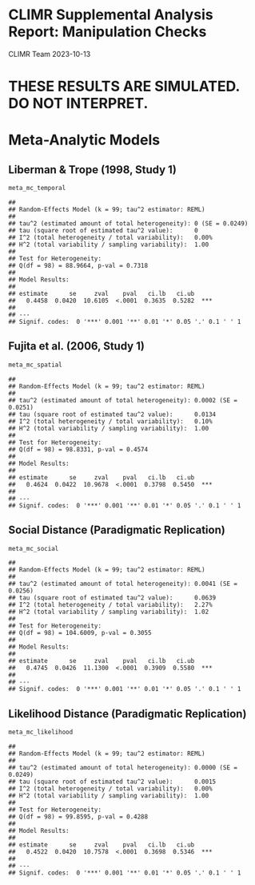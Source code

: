 CLIMR Supplemental Analysis Report: Manipulation Checks
================
CLIMR Team
2023-10-13

# **THESE RESULTS ARE SIMULATED. DO NOT INTERPRET.**

# Meta-Analytic Models

## Liberman & Trope (1998, Study 1)

``` r
meta_mc_temporal
```

    ## 
    ## Random-Effects Model (k = 99; tau^2 estimator: REML)
    ## 
    ## tau^2 (estimated amount of total heterogeneity): 0 (SE = 0.0249)
    ## tau (square root of estimated tau^2 value):      0
    ## I^2 (total heterogeneity / total variability):   0.00%
    ## H^2 (total variability / sampling variability):  1.00
    ## 
    ## Test for Heterogeneity:
    ## Q(df = 98) = 88.9664, p-val = 0.7318
    ## 
    ## Model Results:
    ## 
    ## estimate      se     zval    pval   ci.lb   ci.ub      
    ##   0.4458  0.0420  10.6105  <.0001  0.3635  0.5282  *** 
    ## 
    ## ---
    ## Signif. codes:  0 '***' 0.001 '**' 0.01 '*' 0.05 '.' 0.1 ' ' 1

## Fujita et al. (2006, Study 1)

``` r
meta_mc_spatial
```

    ## 
    ## Random-Effects Model (k = 99; tau^2 estimator: REML)
    ## 
    ## tau^2 (estimated amount of total heterogeneity): 0.0002 (SE = 0.0251)
    ## tau (square root of estimated tau^2 value):      0.0134
    ## I^2 (total heterogeneity / total variability):   0.10%
    ## H^2 (total variability / sampling variability):  1.00
    ## 
    ## Test for Heterogeneity:
    ## Q(df = 98) = 98.8331, p-val = 0.4574
    ## 
    ## Model Results:
    ## 
    ## estimate      se     zval    pval   ci.lb   ci.ub      
    ##   0.4624  0.0422  10.9678  <.0001  0.3798  0.5450  *** 
    ## 
    ## ---
    ## Signif. codes:  0 '***' 0.001 '**' 0.01 '*' 0.05 '.' 0.1 ' ' 1

## Social Distance (Paradigmatic Replication)

``` r
meta_mc_social
```

    ## 
    ## Random-Effects Model (k = 99; tau^2 estimator: REML)
    ## 
    ## tau^2 (estimated amount of total heterogeneity): 0.0041 (SE = 0.0256)
    ## tau (square root of estimated tau^2 value):      0.0639
    ## I^2 (total heterogeneity / total variability):   2.27%
    ## H^2 (total variability / sampling variability):  1.02
    ## 
    ## Test for Heterogeneity:
    ## Q(df = 98) = 104.6009, p-val = 0.3055
    ## 
    ## Model Results:
    ## 
    ## estimate      se     zval    pval   ci.lb   ci.ub      
    ##   0.4745  0.0426  11.1300  <.0001  0.3909  0.5580  *** 
    ## 
    ## ---
    ## Signif. codes:  0 '***' 0.001 '**' 0.01 '*' 0.05 '.' 0.1 ' ' 1

## Likelihood Distance (Paradigmatic Replication)

``` r
meta_mc_likelihood
```

    ## 
    ## Random-Effects Model (k = 99; tau^2 estimator: REML)
    ## 
    ## tau^2 (estimated amount of total heterogeneity): 0.0000 (SE = 0.0249)
    ## tau (square root of estimated tau^2 value):      0.0015
    ## I^2 (total heterogeneity / total variability):   0.00%
    ## H^2 (total variability / sampling variability):  1.00
    ## 
    ## Test for Heterogeneity:
    ## Q(df = 98) = 99.8595, p-val = 0.4288
    ## 
    ## Model Results:
    ## 
    ## estimate      se     zval    pval   ci.lb   ci.ub      
    ##   0.4522  0.0420  10.7578  <.0001  0.3698  0.5346  *** 
    ## 
    ## ---
    ## Signif. codes:  0 '***' 0.001 '**' 0.01 '*' 0.05 '.' 0.1 ' ' 1
